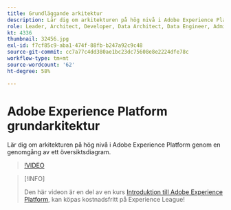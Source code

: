 ```yaml
---
title: Grundläggande arkitektur
description: Lär dig om arkitekturen på hög nivå i Adobe Experience Platform genom en genomgång av ett översiktsdiagram.
role: Leader, Architect, Developer, Data Architect, Data Engineer, Admin, User
kt: 4336
thumbnail: 32456.jpg
exl-id: f7cf85c9-aba1-474f-88fb-b247a92c9c48
source-git-commit: cc7a77c4dd380ae1bc23dc75608e8e2224dfe78c
workflow-type: tm+mt
source-wordcount: '62'
ht-degree: 58%

---
```


# Adobe Experience Platform grundarkitektur

Lär dig om arkitekturen på hög nivå i Adobe Experience Platform genom en genomgång av ett översiktsdiagram.

>[!VIDEO](https://video.tv.adobe.com/v/32456?quality=12&learn=on)

>[!INFO]
>
> Den här videon är en del av en kurs [Introduktion till Adobe Experience Platform](https://experienceleague.adobe.com/?recommended=ExperiencePlatform-U-1-2020.1), kan köpas kostnadsfritt på Experience League!


